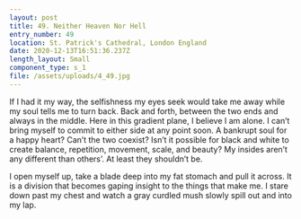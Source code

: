 ```yaml
---
layout: post
title: 49. Neither Heaven Nor Hell
entry_number: 49
location: St. Patrick's Cathedral, London England
date: 2020-12-13T16:51:36.237Z
length_layout: Small
component_type: s_1
file: /assets/uploads/4_49.jpg
---
```

If I had it my way, the selfishness my eyes seek would take me away while my soul tells me to turn back. Back and forth, between the two ends and always in the middle. Here in this gradient plane, I believe I am alone. I can’t bring myself to commit to either side at any point soon. A bankrupt soul for a happy heart? Can’t the two coexist? Isn’t it possible for black and white to create balance, repetition, movement, scale, and beauty? My insides aren’t any different than others’. At least they shouldn’t be.

I open myself up, take a blade deep into my fat stomach and pull it across. It is a division that becomes gaping insight to the things that make me. I stare down past my chest and watch a gray curdled mush slowly spill out and into my lap.